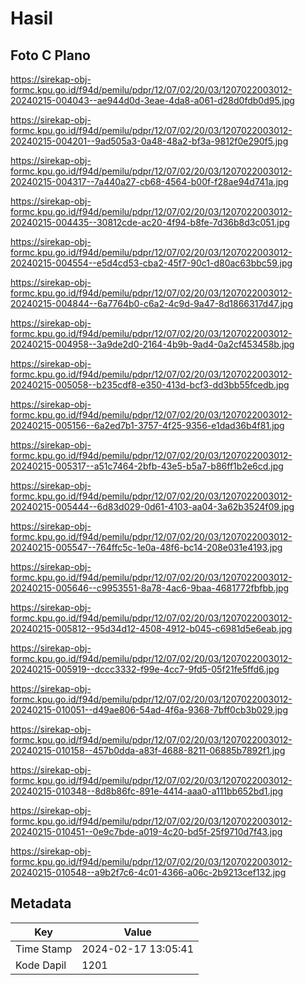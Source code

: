 # Hasil

## Foto C Plano

https://sirekap-obj-formc.kpu.go.id/f94d/pemilu/pdpr/12/07/02/20/03/1207022003012-20240215-004043--ae944d0d-3eae-4da8-a061-d28d0fdb0d95.jpg

https://sirekap-obj-formc.kpu.go.id/f94d/pemilu/pdpr/12/07/02/20/03/1207022003012-20240215-004201--9ad505a3-0a48-48a2-bf3a-9812f0e290f5.jpg

https://sirekap-obj-formc.kpu.go.id/f94d/pemilu/pdpr/12/07/02/20/03/1207022003012-20240215-004317--7a440a27-cb68-4564-b00f-f28ae94d741a.jpg

https://sirekap-obj-formc.kpu.go.id/f94d/pemilu/pdpr/12/07/02/20/03/1207022003012-20240215-004435--30812cde-ac20-4f94-b8fe-7d36b8d3c051.jpg

https://sirekap-obj-formc.kpu.go.id/f94d/pemilu/pdpr/12/07/02/20/03/1207022003012-20240215-004554--e5d4cd53-cba2-45f7-90c1-d80ac63bbc59.jpg

https://sirekap-obj-formc.kpu.go.id/f94d/pemilu/pdpr/12/07/02/20/03/1207022003012-20240215-004844--6a7764b0-c6a2-4c9d-9a47-8d1866317d47.jpg

https://sirekap-obj-formc.kpu.go.id/f94d/pemilu/pdpr/12/07/02/20/03/1207022003012-20240215-004958--3a9de2d0-2164-4b9b-9ad4-0a2cf453458b.jpg

https://sirekap-obj-formc.kpu.go.id/f94d/pemilu/pdpr/12/07/02/20/03/1207022003012-20240215-005058--b235cdf8-e350-413d-bcf3-dd3bb55fcedb.jpg

https://sirekap-obj-formc.kpu.go.id/f94d/pemilu/pdpr/12/07/02/20/03/1207022003012-20240215-005156--6a2ed7b1-3757-4f25-9356-e1dad36b4f81.jpg

https://sirekap-obj-formc.kpu.go.id/f94d/pemilu/pdpr/12/07/02/20/03/1207022003012-20240215-005317--a51c7464-2bfb-43e5-b5a7-b86ff1b2e6cd.jpg

https://sirekap-obj-formc.kpu.go.id/f94d/pemilu/pdpr/12/07/02/20/03/1207022003012-20240215-005444--6d83d029-0d61-4103-aa04-3a62b3524f09.jpg

https://sirekap-obj-formc.kpu.go.id/f94d/pemilu/pdpr/12/07/02/20/03/1207022003012-20240215-005547--764ffc5c-1e0a-48f6-bc14-208e031e4193.jpg

https://sirekap-obj-formc.kpu.go.id/f94d/pemilu/pdpr/12/07/02/20/03/1207022003012-20240215-005646--c9953551-8a78-4ac6-9baa-4681772fbfbb.jpg

https://sirekap-obj-formc.kpu.go.id/f94d/pemilu/pdpr/12/07/02/20/03/1207022003012-20240215-005812--95d34d12-4508-4912-b045-c6981d5e6eab.jpg

https://sirekap-obj-formc.kpu.go.id/f94d/pemilu/pdpr/12/07/02/20/03/1207022003012-20240215-005919--dccc3332-f99e-4cc7-9fd5-05f21fe5ffd6.jpg

https://sirekap-obj-formc.kpu.go.id/f94d/pemilu/pdpr/12/07/02/20/03/1207022003012-20240215-010051--d49ae806-54ad-4f6a-9368-7bff0cb3b029.jpg

https://sirekap-obj-formc.kpu.go.id/f94d/pemilu/pdpr/12/07/02/20/03/1207022003012-20240215-010158--457b0dda-a83f-4688-8211-06885b7892f1.jpg

https://sirekap-obj-formc.kpu.go.id/f94d/pemilu/pdpr/12/07/02/20/03/1207022003012-20240215-010348--8d8b86fc-891e-4414-aaa0-a111bb652bd1.jpg

https://sirekap-obj-formc.kpu.go.id/f94d/pemilu/pdpr/12/07/02/20/03/1207022003012-20240215-010451--0e9c7bde-a019-4c20-bd5f-25f9710d7f43.jpg

https://sirekap-obj-formc.kpu.go.id/f94d/pemilu/pdpr/12/07/02/20/03/1207022003012-20240215-010548--a9b2f7c6-4c01-4366-a06c-2b9213cef132.jpg


## Metadata

| Key        | Value               |
| ---------- | ------------------- |
| Time Stamp | 2024-02-17 13:05:41 |
| Kode Dapil | 1201                |



